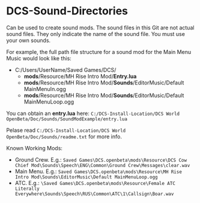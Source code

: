 # DCS-Sound-Directories
Can be used to create sound mods. The sound files in this Git are not actual sound files. They only indicate the name of the sound file. You must use your own sounds.

For example, the full path file structure for a sound mod for the Main Menu Music would look like this:
- C:/Users/UserName/Saved Games/DCS/
  - **mods**/Resource/MH Rise Intro Mod/**Entry.lua**
  - **mods**/Resource/MH Rise Intro Mod/**Sounds**/EditorMusic/Default MainMenuIn.ogg
  - **mods**/Resource/MH Rise Intro Mod/**Sounds**/EditorMusic/Default MainMenuLoop.ogg

You can obtain an **entry.lua** here: `C:/DCS-Install-Location/DCS World OpenBeta/Doc/Sounds/SoundModExample/entry.lua`

Pelase read `C:/DCS-Install-Location/DCS World OpenBeta/Doc/Sounds/readme.txt` for more info.

Known Working Mods:
- Ground Crew. E.g.: `Saved Games\DCS.openbeta\mods\Resource\DCS Cow Chief Mod\Sounds\Speech\ENG\Common\Ground Crew\Messages\clear.wav`
- Main Menu. E.g.: `Saved Games\DCS.openbeta\mods\Resource\MH Rise Intro Mod\Sounds\EditorMusic\Default MainMenuLoop.ogg`
- ATC. E.g.: `\Saved Games\DCS.openbeta\mods\Resource\Female ATC Literally Everywhere\Sounds\Speech\RUS\Common\ATC\1\Callsign\Boar.wav`
